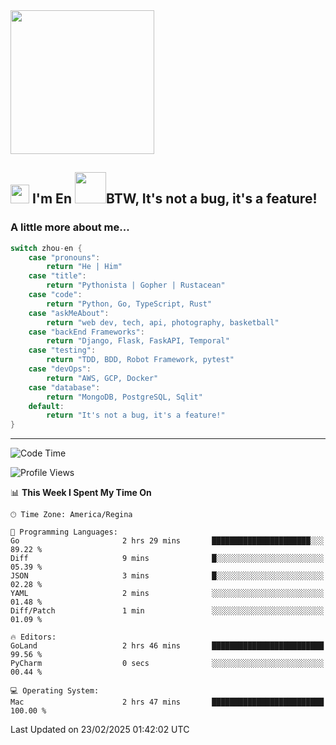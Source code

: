 <img align='center' src="https://media.giphy.com/media/GP1TJJSV4Ys1r64q2A/giphy.gif" width="230">

<h2><img src="https://emojis.slackmojis.com/emojis/images/1531849430/4246/blob-sunglasses.gif?1531849430" width="30"/> I'm En <img src="https://media.giphy.com/media/12oufCB0MyZ1Go/giphy.gif" width="50">BTW, It's not a bug, it's a feature!</h2>


<!-- <img align='right' src="https://media.giphy.com/media/M9gbBd9nbDrOTu1Mqx/giphy.gif" width="230"> -->


### A little more about me... 
<!--
```javascript
const zhou-en = {
    pronouns: "He" | "Him",
    title: "Pythonista" | "Gopher" | "Rustacean",
    code: ["Python", "Go", "Rust", "TypeScript"],
    askMeAbout: ["web dev", "tech", "app dev", "photography"],
    technologies: {
        backEnd: {
            python: ["Django", "Flask", "FaskAPI"],
            go: []
        },
        scraping: ["selenium", "scrapy", "spider"],
        testing: ["Robot Framework"],
        devOps: ["AWS", "Docker", "GCP", "Nginx"],
        databases: ["mongo", "postgresql", "sqlite"],
        misc: ["Firebase", "Heroku"]
    },
    architecture: ["Event Driven Architecture", "Microservices"],
    currentFocus: ["Temporal", "Rust"],
    funFact: "It's not a bug, it's a feature!"
};
```
  -->

```go
switch zhou-en {
    case "pronouns":
        return "He | Him"
    case "title":
        return "Pythonista | Gopher | Rustacean"
    case "code":
        return "Python, Go, TypeScript, Rust"
    case "askMeAbout":
        return "web dev, tech, api, photography, basketball"
    case "backEnd Frameworks":
        return "Django, Flask, FaskAPI, Temporal"
    case "testing":
        return "TDD, BDD, Robot Framework, pytest"
    case "devOps":
        return "AWS, GCP, Docker"
    case "database":
        return "MongoDB, PostgreSQL, Sqlit"
    default:
        return "It's not a bug, it's a feature!"
}
```




---
<!--START_SECTION:waka-->
![Code Time](http://img.shields.io/badge/Code%20Time-2%2C067%20hrs%2058%20mins-blue)

![Profile Views](http://img.shields.io/badge/Profile%20Views-0-blue)

📊 **This Week I Spent My Time On** 

```text
🕑︎ Time Zone: America/Regina

💬 Programming Languages: 
Go                       2 hrs 29 mins       ██████████████████████░░░   89.22 % 
Diff                     9 mins              █░░░░░░░░░░░░░░░░░░░░░░░░   05.39 % 
JSON                     3 mins              █░░░░░░░░░░░░░░░░░░░░░░░░   02.28 % 
YAML                     2 mins              ░░░░░░░░░░░░░░░░░░░░░░░░░   01.48 % 
Diff/Patch               1 min               ░░░░░░░░░░░░░░░░░░░░░░░░░   01.09 % 

🔥 Editors: 
GoLand                   2 hrs 46 mins       █████████████████████████   99.56 % 
PyCharm                  0 secs              ░░░░░░░░░░░░░░░░░░░░░░░░░   00.44 % 

💻 Operating System: 
Mac                      2 hrs 47 mins       █████████████████████████   100.00 % 
```


 Last Updated on 23/02/2025 01:42:02 UTC
<!--END_SECTION:waka-->
